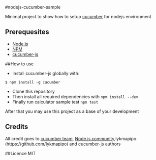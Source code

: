#nodejs-cucumber-sample

Minimal project to show how to setup 
[cucumber](http://cukes.info/) for nodejs environment


## Prerequesites

* [Node.js](http://nodejs.org)
* [NPM](http://npmjs.org)
* [cucumber-js](https://github.com/cucumber/cucumber-js)

##How to use

* Install cucumber-js globally with:
``` shell
$ npm install -g cucumber
```
* Clone this repository
* Then install all required dependencies with `npm install --dev`
* Finally run calculator sample test `npm test`

After that you may use this project as a base of your development 

## Credits
All credit goes to [cucumber team](http://cukes.info), [Node.js community](http://nodejs.org),lykmapipo (https://github.com/lykmapipo) and 
[cucumber-js](https://github.com/cucumber/cucumber-js) authors

##Licence
MIT
